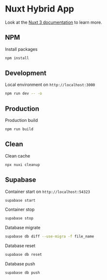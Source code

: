 # Nuxt Hybrid App

Look at the [Nuxt 3 documentation](https://nuxt.com/docs/getting-started/introduction) to learn more.

## NPM

Install packages

```bash
npm install
```

## Development

Local environment on `http://localhost:3000`

```bash
npm run dev -- -o
```

## Production

Production build

```bash
npm run build
```

## Clean

Clean cache

```bash
npx nuxi cleanup
```

## Supabase

Container start on `http://localhost:54323`

```bash
supabase start
```

Container stop
```bash
supabase stop
```

Database migrate

```bash
supabase db diff --use-migra -f file_name
```

Database reset

```bash
supabase db reset
```

Database push

```bash
supabase db push
```
